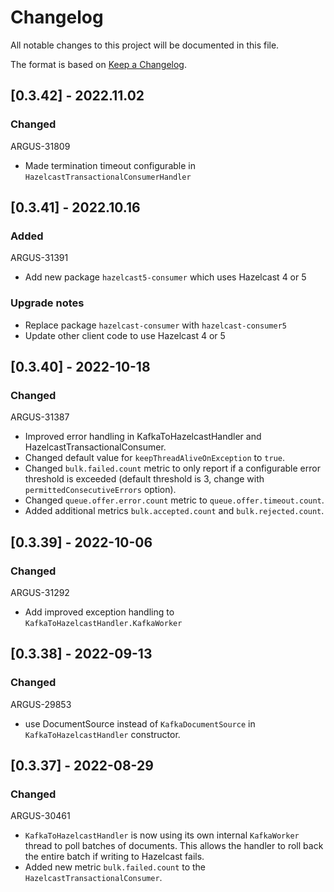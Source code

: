 # Changelog
All notable changes to this project will be documented in this file.

The format is based on [Keep a Changelog](https://keepachangelog.com/en/1.0.0/).

## [0.3.42] - 2022.11.02
### Changed
ARGUS-31809
- Made termination timeout configurable in `HazelcastTransactionalConsumerHandler`

## [0.3.41] - 2022.10.16
### Added
ARGUS-31391
- Add new package `hazelcast5-consumer` which uses Hazelcast 4 or 5

### Upgrade notes
* Replace package `hazelcast-consumer` with `hazelcast-consumer5`
* Update other client code to use Hazelcast 4 or 5

## [0.3.40] - 2022-10-18
### Changed
ARGUS-31387
- Improved error handling in KafkaToHazelcastHandler and HazelcastTransactionalConsumer.
- Changed default value for `keepThreadAliveOnException` to `true`.
- Changed `bulk.failed.count` metric to only report if a configurable error threshold is exceeded
(default threshold is 3, change with `permittedConsecutiveErrors` option).
- Changed `queue.offer.error.count` metric to `queue.offer.timeout.count`.
- Added additional metrics `bulk.accepted.count` and `bulk.rejected.count`.

## [0.3.39] - 2022-10-06
### Changed
ARGUS-31292
- Add improved exception handling to `KafkaToHazelcastHandler.KafkaWorker`

## [0.3.38] - 2022-09-13
### Changed
ARGUS-29853
- use DocumentSource instead of `KafkaDocumentSource` in `KafkaToHazelcastHandler` constructor.

## [0.3.37] - 2022-08-29
### Changed
ARGUS-30461
- `KafkaToHazelcastHandler` is now using its own internal `KafkaWorker` thread to poll batches of documents.
  This allows the handler to roll back the entire batch if writing to Hazelcast fails.
- Added new metric `bulk.failed.count` to the `HazelcastTransactionalConsumer`.

